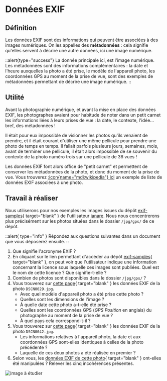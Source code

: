 # Données EXIF
## Définition
Les données EXIF sont des informations qui peuvent être associées à des images numériques. On les appelles des **métadonnées** : cela signifie qu'elles servent à décrire une autre données, ici une image numérique.

::alert{type="success"}
La donnée principale ici, est l'image numérique.  
Les métadonnées sont des informations complémentaires : la date et l'heure auxquelles la photo a été prise, le modèle de l'appareil photo, les coordonnées GPS au moment de la prise de vue, sont des exemples de métadonnées permettant de décrire une image numérique.
::

## Utilité
Avant la photographie numérique, et avant la mise en place des données EXIF, les photographes avaient pour habitude de noter dans un petit carnet les informations liées à leurs prises de vue : la date, le contexte, l'idée... bref, des métadonnées !

Il était pour eux impossible de visionner les photos qu'ils venaient de prendre, et il était courant d'utiliser une même pellicule pour prendre une photo de temps en temps. Il fallait parfois plusieurs jours, semaines, mois, avant de terminer une pellicule, il était alors impossible de se souvenir du contexte de la photo numéro trois sur une pellicule de 36 vues !

Les données EXIF font alors office de "petit carnet" et permettent de conserver les métadonnées de la photo, et donc du moment de la prise de vue. Vous trouverez [:icon{name="mdi:wikipedia"} ici](https://fr.wikipedia.org/wiki/Exchangeable_image_file_format#Exemple) un exemple de liste de données EXIF associées à une photo.

## Travail à réaliser

Nous utiliserons pour nos exemples les images issues du dépôt [exif-samples](https://github.com/ianare/exif-samples){ target="blank" } de l'utilisateur [ianare](https://github.com/ianare). Nous nous concentrerons plus précisément sur les photos situées dans le dossier `/jpg/gps/` de ce dépôt.

::alert{ type="info" }
Répondez aux questions suivantes dans un document que vous déposerez ensuite.
::

1. Que signifie l'acronyme EXIF ?
2. En cliquant sur le lien permettant d'accéder au dépôt [exif-samples](https://github.com/ianare/exif-samples){ target="blank" }, on peut voir que l'utilisateur indique une information concernant la licence sous laquelle ces images sont publiées. Quel est le nom de cette licence ? Que signifie-t-elle ?
3. Combien de photos sont disponibles dans le dossier `/jpg/gps/` ?
4. Vous trouverez sur [cette page](https://exifinfo.org/detail/3WZtKXepua7k1dDFF0ZYrQ){ target="blank" } les données EXIF de la photo `DSCN0029.jpg`.
   - Avec quel modèle d'appareil photo a été prise cette photo ?
   - Quelles sont les dimensions de l'image ?
   - À quelle date cette photo a-t-elle été prise ?
   - Quelles sont les coordonnées GPS (*GPS Position* en anglais) du photographe au moment de la prise de vue ?
   - À quel pays cela correspond-t-il ?
5. Vous trouverez sur [cette page](https://exifinfo.org/detail/LioM3lb4wjlVEhR7xfky-Q){ target="blank" } les données EXIF de la photo `DSCN0042.jpg`.
   - Les informations relatives à l'appareil photo, la date et aux coordonnées GPS sont-elles identiques à celles de la photo précédente ?
   - Laquelle de ces deux photos a été réalisée en premier ?
6. Selon vous, les [données EXIF de cette photo](https://exifinfo.org/detail/J28t4n9UW21HCs5qu9qZQA){ target="blank" } ont-elles été manipulées ? Relever les cinq incohérences présentes.

![image à étudier](/img/photo1.jpg)